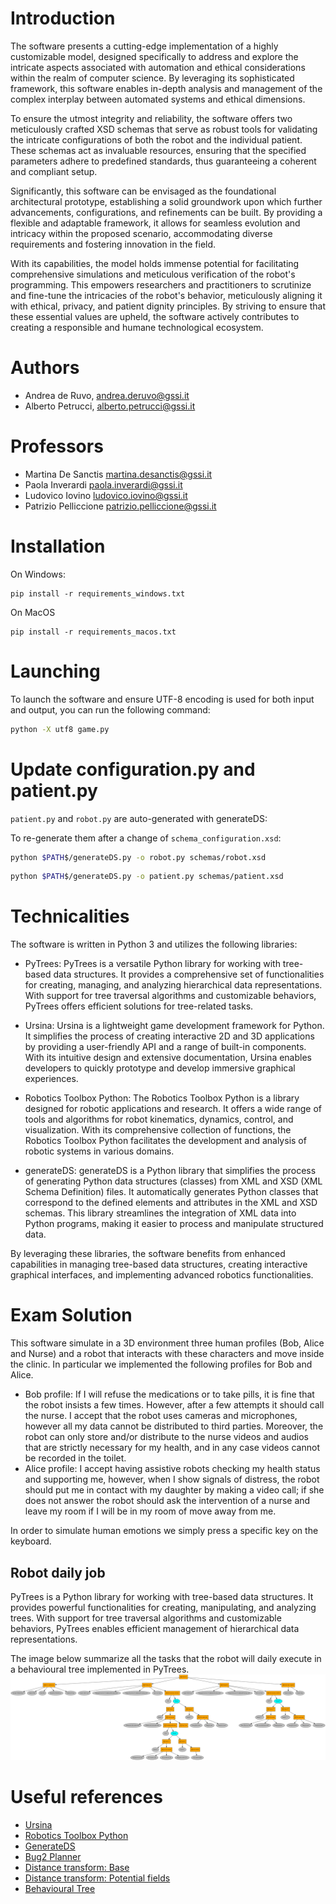# Introduction

The software presents a cutting-edge implementation of a highly customizable model, designed specifically to address and explore the intricate aspects associated with automation and ethical considerations within the realm of computer science. By leveraging its sophisticated framework, this software enables in-depth analysis and management of the complex interplay between automated systems and ethical dimensions.

To ensure the utmost integrity and reliability, the software offers two meticulously crafted XSD schemas that serve as robust tools for validating the intricate configurations of both the robot and the individual patient. These schemas act as invaluable resources, ensuring that the specified parameters adhere to predefined standards, thus guaranteeing a coherent and compliant setup.

Significantly, this software can be envisaged as the foundational architectural prototype, establishing a solid groundwork upon which further advancements, configurations, and refinements can be built. By providing a flexible and adaptable framework, it allows for seamless evolution and intricacy within the proposed scenario, accommodating diverse requirements and fostering innovation in the field.

With its capabilities, the model holds immense potential for facilitating comprehensive simulations and meticulous verification of the robot's programming. This empowers researchers and practitioners to scrutinize and fine-tune the intricacies of the robot's behavior, meticulously aligning it with ethical, privacy, and patient dignity principles. By striving to ensure that these essential values are upheld, the software actively contributes to creating a responsible and humane technological ecosystem.

# Authors

* Andrea de Ruvo, andrea.deruvo@gssi.it
* Alberto Petrucci, alberto.petrucci@gssi.it

# Professors

* Martina De Sanctis <martina.desanctis@gssi.it>
* Paola Inverardi <paola.inverardi@gssi.it>
* Ludovico Iovino <ludovico.iovino@gssi.it>
* Patrizio Pelliccione <patrizio.pelliccione@gssi.it>

# Installation
On Windows:

```
pip install -r requirements_windows.txt
```

On MacOS

```
pip install -r requirements_macos.txt
```

# Launching

To launch the software and ensure UTF-8 encoding is used for both input and output, you can run the following command:

```bash
python -X utf8 game.py
```

# Update configuration.py and patient.py

`patient.py` and  `robot.py` are auto-generated with generateDS:

To re-generate them after a change of `schema_configuration.xsd`:

```bash
python $PATH$/generateDS.py -o robot.py schemas/robot.xsd
```

```bash
python $PATH$/generateDS.py -o patient.py schemas/patient.xsd
```

# Technicalities
The software is written in Python 3 and utilizes the following libraries:

* PyTrees: PyTrees is a versatile Python library for working with tree-based data structures. It provides a comprehensive set of functionalities for creating, managing, and analyzing hierarchical data representations. With support for tree traversal algorithms and customizable behaviors, PyTrees offers efficient solutions for tree-related tasks.

* Ursina: Ursina is a lightweight game development framework for Python. It simplifies the process of creating interactive 2D and 3D applications by providing a user-friendly API and a range of built-in components. With its intuitive design and extensive documentation, Ursina enables developers to quickly prototype and develop immersive graphical experiences.

* Robotics Toolbox Python: The Robotics Toolbox Python is a library designed for robotic applications and research. It offers a wide range of tools and algorithms for robot kinematics, dynamics, control, and visualization. With its comprehensive collection of functions, the Robotics Toolbox Python facilitates the development and analysis of robotic systems in various domains.

* generateDS: generateDS is a Python library that simplifies the process of generating Python data structures (classes) from XML and XSD (XML Schema Definition) files. It automatically generates Python classes that correspond to the defined elements and attributes in the XML and XSD schemas. This library streamlines the integration of XML data into Python programs, making it easier to process and manipulate structured data.

By leveraging these libraries, the software benefits from enhanced capabilities in managing tree-based data structures, creating interactive graphical interfaces, and implementing advanced robotics functionalities.

# Exam Solution
This software simulate in a 3D environment three human profiles (Bob, Alice and Nurse) and a robot that interacts with these characters and move inside the clinic. 
In particular we implemented the following profiles for Bob and Alice.
- Bob profile: If I will refuse the medications or to take pills, it is fine that the robot insists a few times. However, after a few attempts it should call the nurse. I accept that the robot uses cameras and microphones, however all my data cannot be distributed to third parties. Moreover, the robot can only store and/or distribute to the nurse videos and audios that are strictly necessary for my health, and in any case videos cannot be recorded in the toilet.
- Alice profile: I accept having assistive robots checking my health status and supporting me, however, when I show signals of distress, the robot should put me in contact with my daughter by making a video call; if she does not answer the robot should ask the intervention of a nurse and leave my room if I will be in my room of move away from me.

In order to simulate human emotions we simply press a specific key on the keyboard.

## Robot daily job
PyTrees is a Python library for working with tree-based data structures. It provides powerful functionalities for creating, manipulating, and analyzing trees. With support for tree traversal algorithms and customizable behaviors, PyTrees enables efficient management of hierarchical data representations.

The image below summarize all the tasks that the robot will daily execute in a behavioural tree implemented in PyTrees.
![Robot daily job](./images/daily_jobs.png)

# Useful references
- [Ursina](https://www.ursinaengine.org/)
- [Robotics Toolbox Python](https://petercorke.github.io/robotics-toolbox-python)
- [GenerateDS]( https://github.com/ricksladkey/generateDS)
- [Bug2 Planner](https://automaticaddison.com/the-bug2-algorithm-for-robot-motion-planning/)
- [Distance transform: Base](https://robotics102.github.io/lectures/rob102_07_distance_transform.pdf)
- [Distance transform: Potential fields](https://robotics102.github.io/lectures/rob102_08_potential_field.pdf)
- [Behavioural Tree](https://roboticseabass.com/2021/05/08/introduction-to-behavior-trees/)